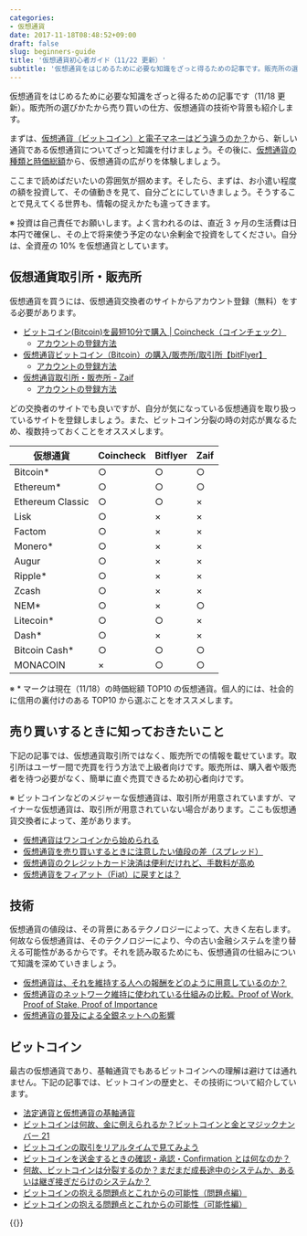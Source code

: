 ```yaml
---
categories:
- 仮想通貨
date: 2017-11-18T08:48:52+09:00
draft: false
slug: beginners-guide
title: '仮想通貨初心者ガイド（11/22 更新）'
subtitle: '仮想通貨をはじめるために必要な知識をざっと得るための記事です。販売所の選びかたから売り買いの仕方、仮想通貨の技術や背景も紹介します。'
---
```


仮想通貨をはじめるために必要な知識をざっと得るための記事です（11/18 更新）。販売所の選びかたから売り買いの仕方、仮想通貨の技術や背景も紹介します。

まずは、[仮想通貨（ビットコイン）と電子マネーはどう違うのか？](/archives/mechanism-of-cryptocurrency/)から、新しい通貨である仮想通貨についてざっと知識を付けましょう。その後に、[仮想通貨の種類と時価総額](/archives/coins-and-market-cap/)から、仮想通貨の広がりを体験しましょう。

ここまで読めばだいたいの雰囲気が掴めます。そしたら、まずは、お小遣い程度の額を投資して、その値動きを見て、自分ごとにしていきましょう。そうすることで見えてくる世界も、情報の捉えかたも違ってきます。

※ 投資は自己責任でお願いします。よく言われるのは、直近 3 ヶ月の生活費は日本円で確保し、その上で将来使う予定のない余剰金で投資をしてください。自分は、全資産の 10% を仮想通貨としています。

## 仮想通貨取引所・販売所

仮想通貨を買うには、仮想通貨交換者のサイトからアカウント登録（無料）をする必要があります。

- [ビットコイン(Bitcoin)を最短10分で購入 | Coincheck（コインチェック）](https://coincheck.com/?c=h_3cAbRPgrw)
  - [アカウントの登録方法](https://coincheck.com/faq/3043)
- [仮想通貨ビットコイン（Bitcoin）の購入/販売所/取引所【bitFlyer】](https://bitflyer.jp?bf=hus1mkdt)
  - [アカウントの登録方法](https://bitflyer.jp/ja-jp/FAQ/account)
- [仮想通貨取引所・販売所 - Zaif](https://zaif.jp?ac=vylno6l0n2)
  - [アカウントの登録方法](https://corp.zaif.jp/beginner/)

どの交換者のサイトでも良いですが、自分が気になっている仮想通貨を取り扱っているサイトを登録しましょう。また、ビットコイン分裂の時の対応が異なるため、複数持っておくことをオススメします。

| 仮想通貨 | Coincheck | Bitflyer | Zaif |
| ----- | ----- | ----- | ----- |
| Bitcoin* | ○ | ○ | ○ |
| Ethereum* | ○ | ○ | ○ |
| Ethereum Classic | ○ | ○ | × |
| Lisk | ○ | × | × |
| Factom | ○ | × | × |
| Monero* | ○ | × | × |
| Augur | ○ | × | × |
| Ripple* | ○ | × | × |
| Zcash | ○ | × | × |
| NEM* | ○ | × | ○ |
| Litecoin* | ○ | ○ | × |
| Dash* | ○ | × | × |
| Bitcoin Cash* | ○ | ○ | ○ |
| MONACOIN | × | ○ | ○ |

※ * マークは現在（11/18）の時価総額 TOP10 の仮想通貨。個人的には、社会的に信用の裏付けのある TOP10 から選ぶことをオススメします。

## 売り買いするときに知っておきたいこと

下記の記事では、仮想通貨取引所ではなく、販売所での情報を載せています。取引所はユーザー間で売買を行う方法で上級者向けです。販売所は、購入者や販売者を待つ必要がなく、簡単に直ぐ売買できるため初心者向けです。

※ ビットコインなどのメジャーな仮想通貨は、取引所が用意されていますが、マイナーな仮想通貨は、取引所が用意されていない場合があります。ここも仮想通貨交換者によって、差があります。

- [仮想通貨はワンコインから始められる](/archives/buy-bitcoin-with-one-coin/)
- [仮想通貨を売り買いするときに注意したい値段の差（スプレッド）](/archives/spread-of-cryptocurrency-trading/)
- [仮想通貨のクレジットカード決済は便利だけれど、手数料が高め](/archives/buy-bitcoin-with-creditcard/)
- [仮想通貨をフィアット（Fiat）に戻すとは？](/archives/cryptocurrency-to-fiatcurrency/)

## 技術

仮想通貨の値段は、その背景にあるテクノロジーによって、大きく左右します。何故なら仮想通貨は、そのテクノロジーにより、今の古い金融システムを塗り替える可能性があるからです。それを読み取るためにも、仮想通貨の仕組みについて知識を深めていきましょう。

- [仮想通貨は、それを維持する人への報酬をどのように用意しているのか？](/incentive-of-maintaining-bitcoin-blockchain/)
- [仮想通貨のネットワーク維持に使われている仕組みの比較。Proof of Work, Proof of Stake, Proof of Importance](/archives/pow-pos-poi/)
- [仮想通貨の普及による全銀ネットへの影響](/archives/zengin-net/)

## ビットコイン

最古の仮想通貨であり、基軸通貨でもあるビットコインへの理解は避けては通れません。下記の記事では、ビットコインの歴史と、その技術について紹介しています。

- [法定通貨と仮想通貨の基軸通貨](/archives/key-currencies-of-fiat-and-cryptocurrency/)
- [ビットコインは何故、金に例えられるか？ビットコインと金とマジックナンバー 21](/archives/bitcoin-as-digital-gold/)
- [ビットコインの取引をリアルタイムで見てみよう](/archives/realtime-bitcoin-transactions-on-chainflyer/)
- [ビットコインを送金するときの確認・承認・Confirmation とは何なのか？](/archives/what-are-bitcoin-confirmations/)
- [何故、ビットコインは分裂するのか？まだまだ成長途中のシステムか、あるいは継ぎ接ぎだらけのシステムか？](/archives/reasons-of-bitcoin-fork/)
- [ビットコインの抱える問題点とこれからの可能性（問題点編）](/archives/problem-and-potential-of-bitcoin-1/)
- [ビットコインの抱える問題点とこれからの可能性（可能性編）](/archives/risk-and-potential-of-bitcoin-2/)

{{<cryptocurrency>}}